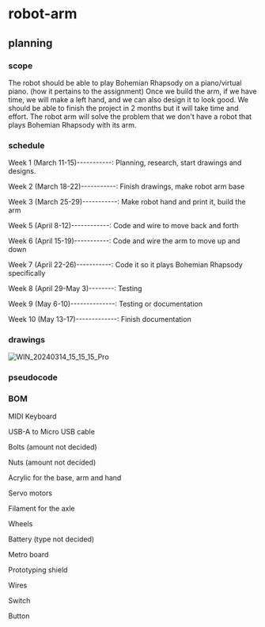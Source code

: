 # robot-arm
## planning
### scope
The robot should be able to play Bohemian Rhapsody on a piano/virtual piano. (how it pertains to the assignment) Once we build the arm, if we have time, we will make a left hand, and we can also design it to look good. We should be able to finish the project in 2 months but it will take time and effort. The robot arm will solve the problem that we don't have a robot that plays Bohemian Rhapsody with its arm.
### schedule
Week 1 (March 11-15)-----------: Planning, research, start drawings and designs.

Week 2 (March 18-22)-----------: Finish drawings, make robot arm base

Week 3 (March 25-29)-----------: Make robot hand and print it, build the arm

Week 5 (April 8-12)------------: Code and wire to move back and forth

Week 6 (April 15-19)-----------: Code and wire the arm to move up and down

Week 7 (April 22-26)-----------: Code it so it plays Bohemian Rhapsody specifically

Week 8 (April 29-May 3)--------: Testing

Week 9 (May 6-10)--------------: Testing or documentation

Week 10 (May 13-17)-------------: Finish documentation
### drawings
![WIN_20240314_15_15_15_Pro](https://github.com/leokrahn/robot-arm/assets/143544783/affcba4c-4c31-4067-b00e-c08e68cdc68c)

### pseudocode

### BOM
MIDI Keyboard

USB-A to Micro USB cable

Bolts (amount not decided)

Nuts (amount not decided)

Acrylic for the base, arm and hand

Servo motors

Filament for the axle

Wheels

Battery (type not decided)

Metro board

Prototyping shield

Wires

Switch

Button

